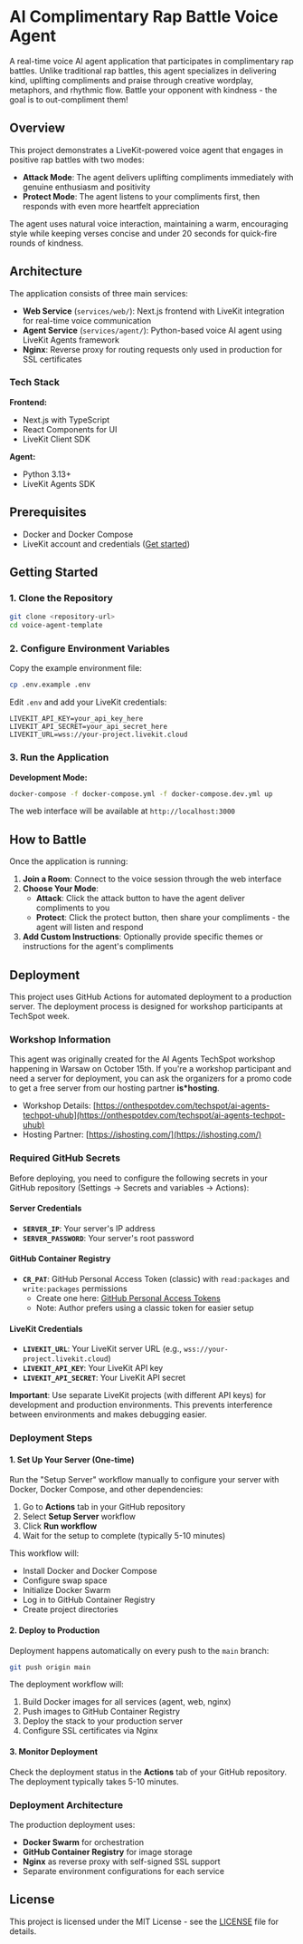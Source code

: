 # AI Complimentary Rap Battle Voice Agent

A real-time voice AI agent application that participates in complimentary rap battles. Unlike traditional rap battles, this agent specializes in delivering kind, uplifting compliments and praise through creative wordplay, metaphors, and rhythmic flow. Battle your opponent with kindness - the goal is to out-compliment them!

##  Overview

This project demonstrates a LiveKit-powered voice agent that engages in positive rap battles with two modes:

- **Attack Mode**: The agent delivers uplifting compliments immediately with genuine enthusiasm and positivity
- **Protect Mode**: The agent listens to your compliments first, then responds with even more heartfelt appreciation

The agent uses natural voice interaction, maintaining a warm, encouraging style while keeping verses concise and under 20 seconds for quick-fire rounds of kindness.

## Architecture

The application consists of three main services:

- **Web Service** (`services/web/`): Next.js frontend with LiveKit integration for real-time voice communication
- **Agent Service** (`services/agent/`): Python-based voice AI agent using LiveKit Agents framework
- **Nginx**: Reverse proxy for routing requests only used in production for SSL certificates

### Tech Stack

**Frontend:**
- Next.js with TypeScript
- React Components for UI
- LiveKit Client SDK

**Agent:**
- Python 3.13+
- LiveKit Agents SDK

## Prerequisites

- Docker and Docker Compose
- LiveKit account and credentials ([Get started](https://livekit.io))

## Getting Started

### 1. Clone the Repository

```bash
git clone <repository-url>
cd voice-agent-template
```

### 2. Configure Environment Variables

Copy the example environment file:

```bash
cp .env.example .env
```

Edit `.env` and add your LiveKit credentials:

```env
LIVEKIT_API_KEY=your_api_key_here
LIVEKIT_API_SECRET=your_api_secret_here
LIVEKIT_URL=wss://your-project.livekit.cloud
```

### 3. Run the Application

**Development Mode:**

```bash
docker-compose -f docker-compose.yml -f docker-compose.dev.yml up
```

The web interface will be available at `http://localhost:3000`

## How to Battle

Once the application is running:

1. **Join a Room**: Connect to the voice session through the web interface
2. **Choose Your Mode**:
   - **Attack**: Click the attack button to have the agent deliver compliments to you
   - **Protect**: Click the protect button, then share your compliments - the agent will listen and respond
3. **Add Custom Instructions**: Optionally provide specific themes or instructions for the agent's compliments

## Deployment

This project uses GitHub Actions for automated deployment to a production server. The deployment process is designed for workshop participants at TechSpot week.

### Workshop Information

This agent was originally created for the AI Agents TechSpot workshop happening in Warsaw on October 15th. If you're a workshop participant and need a server for deployment, you can ask the organizers for a promo code to get a free server from our hosting partner **is*hosting**.

- Workshop Details: [https://onthespotdev.com/techspot/ai-agents-techpot-uhub](https://onthespotdev.com/techspot/ai-agents-techpot-uhub)
- Hosting Partner: [https://ishosting.com/](https://ishosting.com/)


### Required GitHub Secrets

Before deploying, you need to configure the following secrets in your GitHub repository (Settings → Secrets and variables → Actions):

#### Server Credentials
- **`SERVER_IP`**: Your server's IP address
- **`SERVER_PASSWORD`**: Your server's root password


#### GitHub Container Registry
- **`CR_PAT`**: GitHub Personal Access Token (classic) with `read:packages` and `write:packages` permissions
  - Create one here: [GitHub Personal Access Tokens](https://docs.github.com/en/packages/working-with-a-github-packages-registry/working-with-the-container-registry#authenticating-with-a-personal-access-token-classic)
  - Note: Author prefers using a classic token for easier setup

#### LiveKit Credentials
- **`LIVEKIT_URL`**: Your LiveKit server URL (e.g., `wss://your-project.livekit.cloud`)
- **`LIVEKIT_API_KEY`**: Your LiveKit API key
- **`LIVEKIT_API_SECRET`**: Your LiveKit API secret

**Important**: Use separate LiveKit projects (with different API keys) for development and production environments. This prevents interference between environments and makes debugging easier.

### Deployment Steps

#### 1. Set Up Your Server (One-time)

Run the "Setup Server" workflow manually to configure your server with Docker, Docker Compose, and other dependencies:

1. Go to **Actions** tab in your GitHub repository
2. Select **Setup Server** workflow
3. Click **Run workflow**
4. Wait for the setup to complete (typically 5-10 minutes)

This workflow will:
- Install Docker and Docker Compose
- Configure swap space
- Initialize Docker Swarm
- Log in to GitHub Container Registry
- Create project directories

#### 2. Deploy to Production

Deployment happens automatically on every push to the `main` branch:

```bash
git push origin main
```

The deployment workflow will:
1. Build Docker images for all services (agent, web, nginx)
2. Push images to GitHub Container Registry
3. Deploy the stack to your production server
4. Configure SSL certificates via Nginx

#### 3. Monitor Deployment

Check the deployment status in the **Actions** tab of your GitHub repository. The deployment typically takes 5-10 minutes.

### Deployment Architecture

The production deployment uses:
- **Docker Swarm** for orchestration
- **GitHub Container Registry** for image storage
- **Nginx** as reverse proxy with self-signed SSL support
- Separate environment configurations for each service

## License

This project is licensed under the MIT License - see the [LICENSE](LICENSE) file for details.
